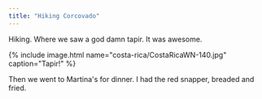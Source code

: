 ```yaml
---
title: "Hiking Corcovado"
---
```


Hiking. Where we saw a god damn tapir. It was awesome.

{% include image.html name="costa-rica/CostaRicaWN-140.jpg" caption="Tapir!" %}


Then we went to Martina's for dinner. I had the red snapper, breaded and fried. 
